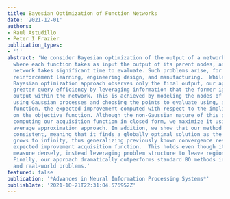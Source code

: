 ```yaml
---
title: Bayesian Optimization of Function Networks
date: '2021-12-01'
authors:
- Raul Astudillo
- Peter I Frazier
publication_types:
- '1'
abstract: 'We consider Bayesian optimization of the output of a network of functions,
  where each function takes as input the output of its parent nodes, and where the
  network takes significant time to evaluate. Such problems arise, for example, in
  reinforcement learning, engineering design, and manufacturing.  While the standard
  Bayesian optimization approach observes only the final output, our approach delivers
  greater query efficiency by leveraging information that the former ignores: intermediate
  output within the network. This is achieved by modeling the nodes of the network
  using Gaussian processes and choosing the points to evaluate using, as our acquisition
  function, the expected improvement computed with respect to the implied posterior
  on the objective function. Although the non-Gaussian nature of this posterior prevents
  computing our acquisition function in closed form, we maximize it using a sample
  average approximation approach. In addition, we show that our method is asymptotically
  consistent, meaning that it finds a globally optimal solution as the number of evaluations
  grows to infinity, thus generalizing previously known convergence results for the
  expected improvement acquisition function.  This holds even though it might not
  measure densely, instead leveraging problem structure to leave regions unexplored.
  Finally, our approach dramatically outperforms standard BO methods in several synthetic
  and real-world problems.'
featured: false
publication: '*Advances in Neural Information Processing Systems*'
publishDate: '2021-10-21T22:31:04.576952Z'
---
```


